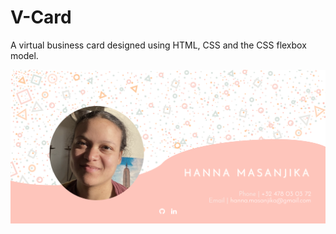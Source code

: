 # V-Card

A virtual business card designed using HTML, CSS and the CSS flexbox model.

[![Preview](Images/preview.png)](https://hanjika.github.io/v-card/)